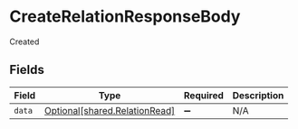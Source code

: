 # CreateRelationResponseBody

Created


## Fields

| Field                                                                | Type                                                                 | Required                                                             | Description                                                          |
| -------------------------------------------------------------------- | -------------------------------------------------------------------- | -------------------------------------------------------------------- | -------------------------------------------------------------------- |
| `data`                                                               | [Optional[shared.RelationRead]](../../models/shared/relationread.md) | :heavy_minus_sign:                                                   | N/A                                                                  |